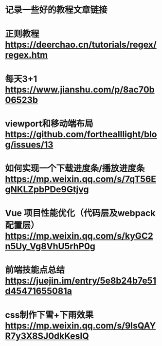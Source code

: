 # 记录一些好的教程文章链接

# 正则教程 https://deerchao.cn/tutorials/regex/regex.htm
# 每天3+1  https://www.jianshu.com/p/8ac70b06523b
# viewport和移动端布局  https://github.com/forthealllight/blog/issues/13
# 如何实现一个下载进度条/播放进度条   https://mp.weixin.qq.com/s/7qT56EgNKLZpbPDe9Gtjvg
# Vue 项目性能优化（代码层及webpack配置层） https://mp.weixin.qq.com/s/kyGC2n5Uy_Vg8VhU5rhP0g
# 前端技能点总结 https://juejin.im/entry/5e8b24b7e51d45471655081a
# css制作下雪+下雨效果 https://mp.weixin.qq.com/s/9lsQAYR7y3X8SJ0dkKeslQ
